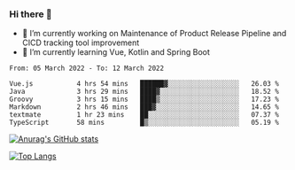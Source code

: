 ### Hi there 👋

- 🔭 I’m currently working on Maintenance of Product Release Pipeline and CICD tracking tool improvement
- 🌱 I’m currently learning Vue, Kotlin and Spring Boot

<!--START_SECTION:waka-->

```text
From: 05 March 2022 - To: 12 March 2022

Vue.js           4 hrs 54 mins   ██████▓░░░░░░░░░░░░░░░░░░   26.03 %
Java             3 hrs 29 mins   ████▓░░░░░░░░░░░░░░░░░░░░   18.52 %
Groovy           3 hrs 15 mins   ████▒░░░░░░░░░░░░░░░░░░░░   17.23 %
Markdown         2 hrs 46 mins   ███▓░░░░░░░░░░░░░░░░░░░░░   14.65 %
textmate         1 hr 23 mins    ██░░░░░░░░░░░░░░░░░░░░░░░   07.37 %
TypeScript       58 mins         █▒░░░░░░░░░░░░░░░░░░░░░░░   05.19 %
```

<!--END_SECTION:waka-->

[![Anurag's GitHub stats](https://github-readme-stats.vercel.app/api?username=yunhao981&show_icons=true&theme=solarized-dark)](https://github.com/anuraghazra/github-readme-stats)

[![Top Langs](https://github-readme-stats.vercel.app/api/top-langs/?username=yunhao981&theme=solarized-dark&layout=compact)](https://github.com/anuraghazra/github-readme-stats)

<!--
**yunhao981/yunhao981** is a ✨ _special_ ✨ repository because its `README.md` (this file) appears on your GitHub profile.

Here are some ideas to get you started:

- 🔭 I’m currently working on Maintenance of Release Pipeline and CICD tracking tool improvement
- 🌱 I’m currently learning Vue, Kotlin and Spring Boot
- 👯 I’m looking to collaborate on ...
- 🤔 I’m looking for help with ...
- 💬 Ask me about ...
- 📫 How to reach me: ...
- 😄 Pronouns: ...
- ⚡ Fun fact: ...
-->



